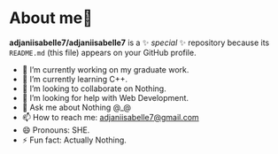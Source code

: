 # About me👋

**adjaniisabelle7/adjaniisabelle7** is a ✨ _special_ ✨ repository because its `README.md` (this file) appears on your GitHub profile.

- 🔭 I’m currently working on my graduate work.
- 🌱 I’m currently learning C++.
- 👯 I’m looking to collaborate on Nothing.
- 🤔 I’m looking for help with Web Development.
- 💬 Ask me about Nothing  @_@
- 📫 How to reach me: adjaniisabelle7@gmail.com
- 😄 Pronouns: SHE.
- ⚡ Fun fact: Actually Nothing.
